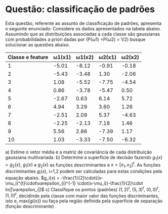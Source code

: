 # Questão: classificação de padrões
Esta questão, referente ao assunto de classificação de padrões, apresenta o seguinte enunciado:
Considere os dados apresentados na tabela abaixo. Assumindo que as distribuições associadas a cada classe são gaussianas com probabilidades a priori dadas por (P(ω1) =P(ω2) = 1/2) busque solucionar as questões abaixo.

Classe e feature |ω1(x1)|ω1(x2)|ω2(x1)|ω2(x2)
-----------------|------|------|------|------
1                |-5.01 |-8.12 |-0.91 |-0.18
2                |-5.43 |-3.48 |1.30  |-2.06
3                |1.08  |-5.52 |-7.75 |-4.54
4                |0.86  |-3.78 |-5.47 |0.50
5                |-2.67 |0.63  |6.14  |5.72
6                |4.94  |3.29  |3.60  |1.26
7                |-2.51 |2.09  |5.37  |-4.63
8                |-2.25 |-2.13 |7.18  |1.46
9                |5.56  |2.86  |-7.39 |1.17
10               |1.03  |-3.33 |-7.50 |-6.32

a) Estime o vetor média e a matriz de covariância de cada distribuição gaussiana multivariada.
b) Determine a superfície de decisão fazendo $g_1(x)=g_2(x)$, $g_1(x)$ e $g_2(x)$ as funções descriminantes e $x=[x_1,x_2]^{t}$. As funções discriminantes $g_{i}(x)$, i=1,2 podem ser calculadas para estas condições pela equação abaixo.
$g_i(x) = -\frac{1}{2}\cdot((x-\mu_i)^{t}\cdot\varepsilon_{i}^{-1} \cdot(x-\mu_i))-\frac{1}{2}\cdot ln(|\varepsilon_i|)$
c) Classifique os pontos (padrões) $(1, 2)^{t}$, $(5, 3)^{t}$, $(0, 0)^{t}$, $(1, 0)^{t}$, decidindo pela classe com maior valor das funções discriminantes, isto e, max{gi(x)} ou faça pela região definida pela superfície de separação (função descriminante)

